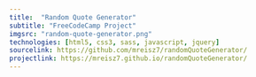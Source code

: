 ```yaml
---
title:  "Random Quote Generator"
subtitle: "FreeCodeCamp Project"
imgsrc: "random-quote-generator.png"
technologies: [html5, css3, sass, javascript, jquery]
sourcelink: https://github.com/mreisz7/randomQuoteGenerator/
projectlink: https://mreisz7.github.io/randomQuoteGenerator/
---
```

